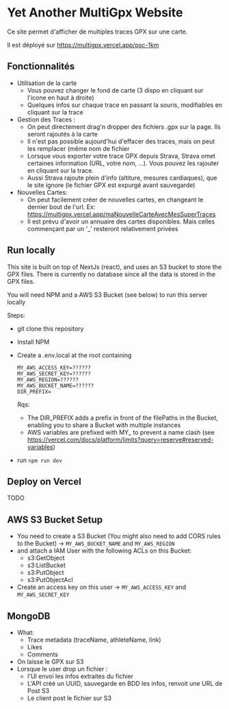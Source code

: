 # Yet Another MultiGpx Website

Ce site permet d'afficher de multiples traces GPX sur une carte.

Il est déployé sur https://multigpx.vercel.app/psc-1km

## Fonctionnalités

* Utilisation de la carte
    * Vous pouvez changer le fond de carte (3 dispo en cliquant sur l'icone en haut à droite)
    * Quelques infos sur chaque trace en passant la souris, modifiables en cliquant sur la trace
* Gestion des Traces :
    * On peut directement drag'n dropper des fichiers .gpx sur la page. Ils seront rajoutés à la carte
    * Il n'est pas possible aujourd'hui d'effacer des traces, mais on peut les remplacer (même nom de fichier
    * Lorsque vous exporter votre trace GPX depuis Strava, Strava omet certaines information (URL, votre nom, ...). Vous pouvez les rajouter en cliquant sur la trace.
    * Aussi Strava rajoute plein d'info (altiture, mesures cardiaques), que le site ignore (le fichier GPX est expurgé avant sauvegarde)
* Nouvelles Cartes:
    * On peut facilement créer de nouvelles cartes, en changeant le dernier bout de l'url. Ex: https://multigpx.vercel.app/maNouvelleCarteAvecMesSuperTraces
    * Il est prévu d'avoir un annuaire des cartes disponibles. Mais celles commençant par un '_' resteront relativement privées

## Run locally

This site is built on top of NextJs (react), and uses an S3 bucket to store the GPX files. There is currently no database since all the data is stored in the GPX files.

You will need NPM and a AWS S3 Bucket (see below) to run this server locally

Steps:

* git clone this repository
* Install NPM
* Create a .env.local at the root containing

      MY_AWS_ACCESS_KEY=??????
      MY_AWS_SECRET_KEY=??????
      MY_AWS_REGION=??????
      MY_AWS_BUCKET_NAME=??????
      DIR_PREFIX=
  Rqs:
    * The DIR_PREFIX adds a prefix in front of the filePaths in the Bucket, enabling you to share a Bucket with multiple instances
    * AWS variables are prefixed with MY_ to prevent a name clash (see https://vercel.com/docs/platform/limits?query=reserve#reserved-variables)

* run `npm run dev`

## Deploy on Vercel

TODO

## AWS S3 Bucket Setup

* You need to create a S3 Bucket (You might also need to add CORS rules to the Bucket) → `MY_AWS_BUCKET_NAME` and `MY_AWS_REGION`
* and attach a IAM User with the following ACLs on this Bucket:
    * s3:GetObject
    * s3:ListBucket
    * s3:PutObject
    * s3:PutObjectAcl
* Create an access key on this user → `MY_AWS_ACCESS_KEY` and `MY_AWS_SECRET_KEY`

## MongoDB

* What:
  * Trace metadata (traceName, athleteName, link)
  * Likes
  * Comments
* On laisse le GPX sur S3
* Lorsque le user drop un fichier :
  * l'UI envoi les infos extraites du fichier
  * L'API créé un UUID, sauvegarde en BDD les infos, renvoit une URL de Post S3
  * Le client post le fichier sur S3
